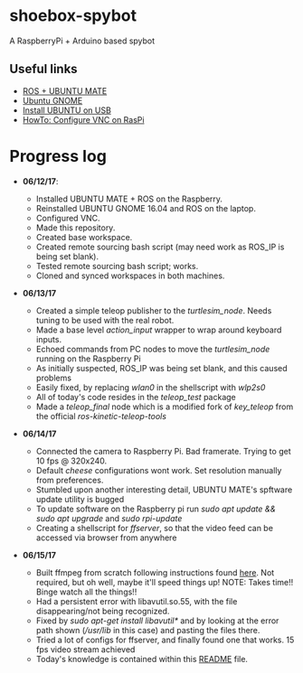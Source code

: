 # shoebox-spybot
A RaspberryPi + Arduino based spybot
## Useful links
  - [ROS + UBUNTU MATE](http://www.german-robot.com/2016/05/26/raspberry-pi-sd-card-image/)
  - [Ubuntu GNOME](https://wiki.ubuntu.com/UbuntuGNOME/GetUbuntuGNOME)
  - [Install UBUNTU on USB](http://ubuntuhandbook.org/index.php/2014/11/install-real-ubuntu-os-usb-drive/)
  - [HowTo: Configure VNC on RasPi](https://www.realvnc.com/docs/raspberry-pi.html#raspberry-pi-ssh)

# Progress log
- **06/12/17**: 
  - Installed UBUNTU MATE + ROS on the Raspberry. 
  - Reinstalled UBUNTU GNOME 16.04 and ROS on the laptop. 
  - Configured VNC. 
  - Made this repository. 
  - Created base workspace. 
  - Created remote sourcing bash script (may need work as ROS_IP is being set blank). 
  - Tested remote sourcing bash script; works. 
  - Cloned and synced workspaces in both machines.   

- **06/13/17**
  - Created a simple teleop publisher to the *turtlesim_node*. Needs tuning to be used with the real robot.
  - Made a base level *action_input* wrapper to wrap around keyboard inputs.
  - Echoed commands from PC nodes to move the *turtlesim_node* running on the Raspberry Pi
  - As initially suspected, ROS_IP was being set blank, and this caused problems
  - Easily fixed, by replacing *wlan0* in the shellscript with *wlp2s0*
  - All of today's code resides in the *teleop_test* package
  - Made a *teleop_final* node which is a modified fork of *key_teleop* from the official *ros-kinetic-teleop-tools* 

- **06/14/17**
  - Connected the camera to Raspberry Pi. Bad framerate. Trying to get 10 fps @ 320x240.
  - Default *cheese* configurations wont work. Set resolution manually from preferences.
  - Stumbled upon another interesting detail, UBUNTU MATE's spftware update utility is bugged
  - To update software on the Raspberry pi run *sudo apt update && sudo apt upgrade* and *sudo rpi-update*
  - Creating a shellscript for *ffserver*, so that the video feed can be accessed via browser from anywhere

- **06/15/17**
  - Built ffmpeg from scratch following instructions found [here](https://ubuntu-mate.community/t/tutorial-build-or-download-ffmpeg-libavcodec-with-mmal-support-hardware-acceleration-video-decoding/3565). Not required, but oh well, maybe it'll speed things up! NOTE: Takes time!! Binge watch all the things!!
  - Had a persistent error with libavutil.so.55, with the file disappearing/not being recognized.
  - Fixed by *sudo apt-get install libavutil\** and by looking at the error path shown (*/usr/lib* in this case) and pasting the files there.
  - Tried a lot of configs for ffserver, and finally found one that works. 15 fps video stream achieved
  - Today's knowledge is contained within this [README](https://github.com/ajayapra/shoebox-spybot/blob/master/catkin_ws/src/ffmpeg_files/README) file.
